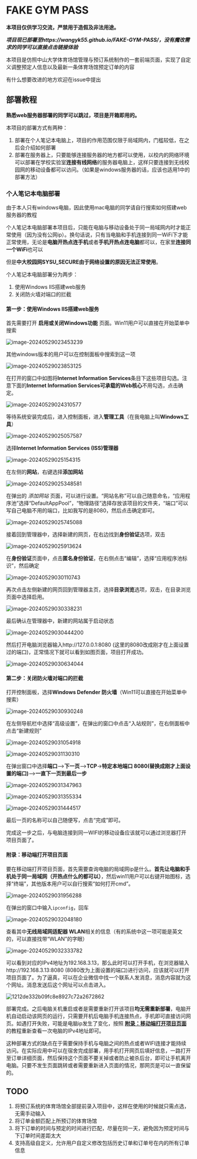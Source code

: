 # FAKE GYM PASS

**本项目仅供学习交流，严禁用于造假及非法用途。**

***项目现已部署至https://wangyk55.github.io/FAKE-GYM-PASS/，没有魔改需求的同学可以直接点击链接体验***

本项目是仿照中山大学体育场馆管理与预订系统制作的一套前端页面，实现了自定义调整预定人信息以及最新一条体育场馆预定订单的内容

有什么想要改进的地方欢迎在issue中提出

## 部署教程

**熟悉web服务器部署的同学可以跳过，项目是开箱即用的。**

本项目的部署方式有两种：

1.   部署在个人笔记本电脑上，项目的作用范围仅限于局域网内，门槛较低，在之后会介绍如何部署
2.   部署在服务器上，只要能够连接服务器的地方都可以使用，以校内的网络环境可以部署在学校实验室**连接有线网络**的服务器电脑上，这样只要连接到无线校园网的移动设备都可以访问。（如果是windows服务器的话，应该也适用1中的部署方法）

### 个人笔记本电脑部署

由于本人只有windows电脑，因此使用mac电脑的同学请自行搜索如何搭建web服务器的教程

个人笔记本电脑部署本项目后，只能在电脑与移动设备处于同一局域网内时才能正常使用（因为没有公网ip）。换句话说，只有当电脑和手机连接到同一WiFi下才能正常使用，无论是**电脑开热点连手机**或者**手机开热点连电脑**都可以，在家里**连接同一个WiFi**也可以

但是**中大校园网SYSU_SECURE由于网络设置的原因无法正常使用**。

个人笔记本电脑部署分为两步：

1.   使用Windows IIS搭建web服务
2.   关闭防火墙对端口的拦截

#### 第一步：使用Windows IIS搭建web服务

首先需要打开 **启用或关闭Windows功能** 页面。Win11用户可以直接在开始菜单中搜索

![image-20240529023453239](./readme.assets/image-20240529023453239.png)

其他windows版本的用户可以在控制面板中搜索到这一项

![image-20240529023853125](./readme.assets/image-20240529023853125.png)

在打开的窗口中如图将**Internet Information Services**条目下这些项目勾选。注意下面的**Internet Information Services可承载的Web核心**不用勾选，点击确定。

![image-20240529024310577](./readme.assets/image-20240529024310577.png)

等待系统安装完成后，进入控制面板，进入**管理工具**（在我电脑上叫**Windows工具**）

![image-20240529025057587](./readme.assets/image-20240529025057587.png)

选择**Internet Information Services (ISS)管理器**

![image-20240529025154315](./readme.assets/image-20240529025154315.png)

在左侧的**网站**，右键选择**添加网站**

![image-20240529025348581](./readme.assets/image-20240529025348581.png)

在弹出的 *添加网站* 页面，可以进行设置。“网站名称”可以自己随意命名，“应用程序池”选择“DefaultAppPool”，“物理路径”选择存放该项目的文件夹，“端口”可以写自己电脑不用的端口，比如我写的是8080，然后点击确定即可。

![image-20240529025745088](./readme.assets/image-20240529025745088.png)

接着回到管理器中，选择新建的网页，在右边找到**身份验证**选项，双击

![image-20240529025913624](./readme.assets/image-20240529025913624.png)

在**身份验证**页面中，点击**匿名身份验证**，在右侧点击“编辑”，选择“应用程序池标识”，然后确定

![image-20240529030110743](./readme.assets/image-20240529030110743.png)

再次点击左侧新建的网页回到管理器主页，选择**目录浏览**选项，双击，在目录浏览页面中选择启用。

![image-20240529030338231](./readme.assets/image-20240529030338231.png)

最后确认在管理器中，新建的网站属于启动状态

![image-20240529030444200](./readme.assets/image-20240529030444200.png)

然后打开电脑浏览器输入http://127.0.0.1:8080 (这里的8080改成刚才在上面设置过的端口)，正常情况下就可以看到如图页面，项目打开成功。

![image-20240529030634044](./readme.assets/image-20240529030634044.png)

#### 第二步：关闭防火墙对端口的拦截

打开控制面板，选择**Windows Defender 防火墙**（Win11可以直接在开始菜单中搜索）

![image-20240529030930248](./readme.assets/image-20240529030930248.png)

在左侧导航栏中选择“高级设置”，在弹出的窗口中点击“入站规则”，在右侧面板中点击“新建规则”

![image-20240529031054918](./readme.assets/image-20240529031054918.png)

![image-20240529031130310](./readme.assets/image-20240529031130310.png)

在弹出窗口中选择**端口**-->**下一页**-->**TCP**->**特定本地端口 8080(替换成刚才上面设置的端口)**-->**一直下一页到最后一步**

![image-20240529031347963](./readme.assets/image-20240529031347963.png)

![image-20240529031355334](./readme.assets/image-20240529031355334.png)

![image-20240529031444517](./readme.assets/image-20240529031444517.png)

最后一页的名称可以自己随便写，点击“完成”即可。

完成这一步之后，与电脑连接到同一WIFI的移动设备应该就可以通过浏览器打开项目页面了。

#### 附录：移动端打开项目页面

要在移动端打开项目页面，首先需要查询电脑的局域网ip是什么。**首先让电脑和手机处于同一局域网（开热点什么的都可以）**，然后win11用户可以右键开始图标，选择“终端”，其他版本用户可以自行搜索“如何打开cmd”。

![image-20240529031956288](./readme.assets/image-20240529031956288.png)

在弹出的窗口中输入`ipconfig`，回车

![image-20240529032048180](./readme.assets/image-20240529032048180.png)

查看其中**无线局域网适配器 WLAN**相关的信息（有的系统中这一项可能是英文的，可以直接找带“WLAN”的字眼）

![image-20240529032333782](./readme.assets/image-20240529032333782.png)

可以看到对应的IPv4地址为192.168.3.13，那么此时可以打开手机，在浏览器输入http://192.168.3.13:8080 (8080改为上面设置的端口)进行访问，应该就可以打开项目页面了。为了逼真，可以在企业微信中找一个联系人发消息，消息内容就为这个网址。消息发送后这个网址可以点击进入。

![1212de332b09fc8e8927c72a2672862](./readme.assets/1212de332b09fc8e8927c72a2672862.jpg)

部署完成。之后电脑关机重启或者是需要重新打开该项目**均无需重新部署**，电脑开机自动启动该网页的运行，只需要开机后电脑手机连接热点，手机即可直接访问网页。如遇打开失败，可能是电脑ip发生了变化，按照 [**附录：移动端打开项目页面**](https://github.com/wangyk55/FAKE-GYM-PASS/?tab=readme-ov-file#%E9%99%84%E5%BD%95%E7%A7%BB%E5%8A%A8%E7%AB%AF%E6%89%93%E5%BC%80%E9%A1%B9%E7%9B%AE%E9%A1%B5%E9%9D%A2) 的教程重新查看一次电脑的IPv4地址即可。

这种部署方式的缺点在于需要保持手机与电脑之间的热点或者WIFI连接才能持续访问。在实际应用中可以在宿舍完成部署，用手机打开网页后填好信息，一路打开至订单详细页面，然后保持这个页面不要关掉或者防止被杀后台，即可让手机离开电脑。只要不发生页面跳转或者需要重新进入页面的情况，那网页是可以一直保留的。

## TODO

1.   将预订系统的体育场馆全部提前录入项目中，这样在使用的时候就只需点选，无需手动输入
2.   将订单金额匹配上所预订的体育场馆
3.   将下订单的时间与预定的时间进行匹配，尽量在同一天，避免因为预定时间与下订单时间差距太大
4.   支持高级自定义，允许用户自定义修改包括历史订单和订单号在内的所有订单信息
